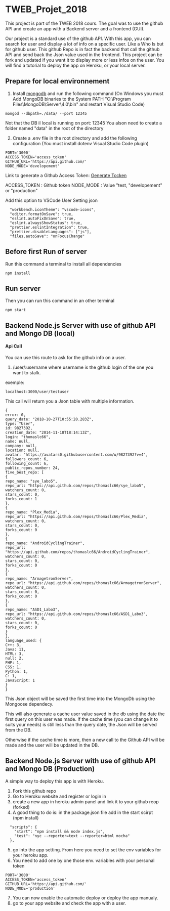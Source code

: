 # TWEB_Projet_2018

This project is part of the TWEB 2018 cours. The goal was to use the github API and create an app with a Backend server and a frontend (GUI).

Our project is a standard use of the github API. With this app, you can search for user and display a lot of info on a specific user.
Like a Who Is but for github user. This github Repo is in fact the backend that call the github API and send back the Json value used in the frontend.
This project can be fork and updated if you want it to display more or less infos on the user. You will find a tutorial to deploy the app on Heroku, or your local server.

## Prepare for local environnement

1) Install [mongodb](https://www.mongodb.com/download-center?initial=true#community) and run the following command
(On Windows you must Add MongoDB binaries to the System PATH "C:\Program Files\MongoDB\Server\4.0\bin" and restart Visual Studio Code)

```{shell}
mongod --dbpath=./data/ --port 12345
```

Not that the DB il local is running on port: 12345
You alson need to create a folder named "data" in the root of the directory

2) Create a .env file in the root directory and add the following configuration
(You must install dotenv Visual Studio Code plugin)

```{java}
PORT='3000'
ACCESS_TOKEN='access_token'
GITHUB_URL='https://api.github.com/'
NODE_MODE='developement'
```
Link to generate a Github Access Token:
[Generate Tocken](https://blog.github.com/2013-05-16-personal-api-tokens/)

ACCESS_TOKEN : Github token
NODE_MODE : Value "test, "developement" or "production"

Add this option to VSCode User Setting json

```{json}
  "workbench.iconTheme": "vscode-icons",
  "editor.formatOnSave": true,
  "eslint.autoFixOnSave": true,
  "eslint.alwaysShowStatus": true,
  "prettier.eslintIntegration": true,
  "prettier.disableLanguages": ["js"],
  "files.autoSave": "onFocusChange"
```

## Before first Run of server

Run this command a terminal to install all dependencies

```{shell}
npm install
```


## Run server

Then you can run this command in an other terminal

```{shell}
npm start
```

## Backend Node.js Server with use of github API and Mongo DB (local)

#### Api Call

You can use this route to ask for the github info on a user.

1. /user/:username where username is the github login of the one you want to stalk.

exemple: 
```{shell}
localhost:3000/user/testuser
```

This call will return you a Json table with multiple information.

```{json}
{
error: 0,
query_date: "2018-10-27T10:55:20.283Z",
type: "User",
id: 9827392,
creation_date: "2014-11-18T18:14:13Z",
login: "thomaslc66",
name: null,
company: null,
location: null,
avatar: "https://avatars0.githubusercontent.com/u/9827392?v=4",
followers_count: 6,
following_count: 6,
public_repos_number: 24,
five_best_repo: [
{
repo_name: "sye_labo5",
repo_url: "https://api.github.com/repos/thomaslc66/sye_labo5",
watchers_count: 0,
stars_count: 0,
forks_count: 1
},
{
repo_name: "Plex_Media",
repo_url: "https://api.github.com/repos/thomaslc66/Plex_Media",
watchers_count: 0,
stars_count: 0,
forks_count: 0
},
{
repo_name: "AndroidCyclingTrainer",
repo_url: "https://api.github.com/repos/thomaslc66/AndroidCyclingTrainer",
watchers_count: 0,
stars_count: 0,
forks_count: 0
},
{
repo_name: "ArmagetronServer",
repo_url: "https://api.github.com/repos/thomaslc66/ArmagetronServer",
watchers_count: 0,
stars_count: 0,
forks_count: 0
},
{
repo_name: "ASD1_Labo3",
repo_url: "https://api.github.com/repos/thomaslc66/ASD1_Labo3",
watchers_count: 0,
stars_count: 0,
forks_count: 0
}
],
language_used: {
C++: 3,
Java: 11,
HTML: 3,
null: 2,
PHP: 1,
CSS: 1,
Python: 1,
C: 1,
JavaScript: 1
}
}
```

This Json object will be saved the first time into the MongoDb using the Mongoose dependecy.

This will also generate a cache user value saved in the db using the date the first query on this user was made.
If the cache time (you can change it to suits your needs) is still less than the query date, the Json will be served from the DB.

Otherwise if the cache time is more, then a new call to the Github API will be made and the user will be updated in the DB.



## Backend Node.js Server with use of github API and Mongo DB (Production)

A simple way to deploy this app is with Heroku.

1) Fork this github repo
2) Go to Heroku website and register or login in
3) create a new app in heroku admin panel and link it to your github reop (forked)
4) A good thing to do is: in the package.json file add in the start scirpt (npm install)
```{shell}
  "scripts": {
    "start": "npm install && node index.js",
    "test": "nyc --reporter=text --reporter=html mocha"
  },
  ```
  5) go into the app setting. From here you need to set the env variables for your heroku app.
  6) You need to add one by one those env. variables with your personal token
  ```{java}
PORT='3000'
ACCESS_TOKEN='access_token'
GITHUB_URL='https://api.github.com/'
NODE_MODE='production'
```
  7) You can now enable the automatic deploy or deploy the app manualy.
  8) go to your app website and check the app with a user.
